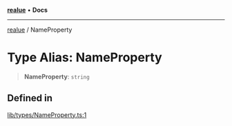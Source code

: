 [**realue**](../README.md) • **Docs**

***

[realue](../README.md) / NameProperty

# Type Alias: NameProperty

> **NameProperty**: `string`

## Defined in

[lib/types/NameProperty.ts:1](https://github.com/nevoland/realue/blob/cbce77129663d64110c6eeb5270a3b7841e0b453/lib/types/NameProperty.ts#L1)
